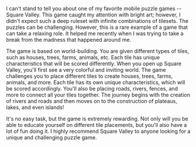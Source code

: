 I can't stand to tell you about one of my favorite mobile puzzle games -- Square Valley. This game caught my attention with bright art; however, I didn't expect such a deep ruleset with infinite combinations of tilesets. The puzzles can be challenging. However, this is a rare example of a game that can take a relaxing role. It helped me recently when I was trying to take a break from the madness that happened around me. 

The game is based on world-building. You are given different types of tiles, such as houses, trees, farms, animals, etc. Each tile has unique characteristics that will be scored differently. When you open up Square Valley, you'll first see a very colorful and inviting world. The game challenges you to place different tiles to create houses, trees, farms, animals, and more. Each tile has its own unique characteristics, which will be scored accordingly. You'll also be placing roads, rivers, fences, and more to connect all your tiles together. The journey begins with the creation of rivers and roads and then moves on to the construction of plateaus, lakes, and even islands!

It's no easy task, but the game is extremely rewarding. Not only will you be able to educate yourself on different tile placements, but you'll also have a lot of fun doing it. I highly recommend Square Valley to anyone looking for a unique and challenging puzzle game.